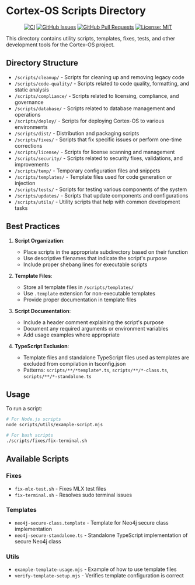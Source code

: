 # Cortex-OS Scripts Directory

<div align="center">

[![CI](https://github.com/cortex-os/cortex-os/actions/workflows/ci.yml/badge.svg)](https://github.com/cortex-os/cortex-os/actions/workflows/ci.yml)
[![GitHub Issues](https://img.shields.io/github/issues/cortex-os/cortex-os)](https://github.com/cortex-os/cortex-os/issues)
[![GitHub Pull Requests](https://img.shields.io/github/issues-pr/cortex-os/cortex-os)](https://github.com/cortex-os/cortex-os/pulls)
[![License: MIT](https://img.shields.io/badge/License-MIT-yellow.svg)](https://opensource.org/licenses/MIT)

</div>

This directory contains utility scripts, templates, fixes, tests, and other development tools for the Cortex-OS project.

## Directory Structure

- `/scripts/cleanup/` - Scripts for cleaning up and removing legacy code
- `/scripts/code-quality/` - Scripts related to code quality, formatting, and static analysis
- `/scripts/compliance/` - Scripts related to licensing, compliance, and governance
- `/scripts/database/` - Scripts related to database management and operations
- `/scripts/deploy/` - Scripts for deploying Cortex-OS to various environments
- `/scripts/dist/` - Distribution and packaging scripts
- `/scripts/fixes/` - Scripts that fix specific issues or perform one-time corrections
- `/scripts/license/` - Scripts for license scanning and management
- `/scripts/security/` - Scripts related to security fixes, validations, and improvements
- `/scripts/temp/` - Temporary configuration files and snippets
- `/scripts/templates/` - Template files used for code generation or injection
- `/scripts/tests/` - Scripts for testing various components of the system
- `/scripts/updates/` - Scripts that update components and configurations
- `/scripts/utils/` - Utility scripts that help with common development tasks

## Best Practices

1. **Script Organization**:
   - Place scripts in the appropriate subdirectory based on their function
   - Use descriptive filenames that indicate the script's purpose
   - Include proper shebang lines for executable scripts

2. **Template Files**:
   - Store all template files in `/scripts/templates/`
   - Use `.template` extension for non-executable templates
   - Provide proper documentation in template files

3. **Script Documentation**:
   - Include a header comment explaining the script's purpose
   - Document any required arguments or environment variables
   - Add usage examples where appropriate

4. **TypeScript Exclusion**:
   - Template files and standalone TypeScript files used as templates are excluded from compilation in tsconfig.json
   - Patterns: `scripts/**/*template*.ts`, `scripts/**/*-class.ts`, `scripts/**/*-standalone.ts`

## Usage

To run a script:

```bash
# For Node.js scripts
node scripts/utils/example-script.mjs

# For bash scripts
./scripts/fixes/fix-terminal.sh
```

## Available Scripts

### Fixes

- `fix-mlx-test.sh` - Fixes MLX test files
- `fix-terminal.sh` - Resolves sudo terminal issues

### Templates

- `neo4j-secure-class.template` - Template for Neo4j secure class implementation
- `neo4j-secure-standalone.ts` - Standalone TypeScript implementation of secure Neo4j class

### Utils

- `example-template-usage.mjs` - Example of how to use template files
- `verify-template-setup.mjs` - Verifies template configuration is correct
